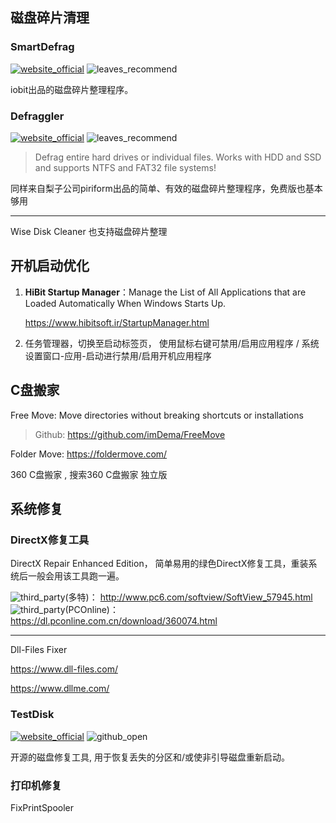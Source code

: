 ## 磁盘碎片清理

### SmartDefrag

[![website_official](https://gitbook07.oss-cn-hangzhou.aliyuncs.com/website_official.svg)](https://www.iobit.com/en/iobitsmartdefrag.php) ![leaves_recommend](https://gitbook07.oss-cn-hangzhou.aliyuncs.com/leaves_rec.svg)

iobit出品的磁盘碎片整理程序。

### Defraggler

[![website_official](https://gitbook07.oss-cn-hangzhou.aliyuncs.com/website_official.svg)](https://www.piriform.com/defraggler) ![leaves_recommend](https://gitbook07.oss-cn-hangzhou.aliyuncs.com/leaves_rec.svg)

> Defrag entire hard drives or individual files. Works with HDD and SSD and supports NTFS and FAT32 file systems!

同样来自梨子公司piriform出品的简单、有效的磁盘碎片整理程序，免费版也基本够用

---

Wise Disk Cleaner 也支持磁盘碎片整理

## 开机启动优化

1. **HiBit Startup Manager**：Manage the List of All Applications that are Loaded Automatically When Windows Starts Up.

   https://www.hibitsoft.ir/StartupManager.html

2. 任务管理器，切换至启动标签页， 使用鼠标右键可禁用/启用应用程序 / 系统设置窗口-应用-启动进行禁用/启用开机应用程序

## C盘搬家

Free Move:  Move directories without breaking shortcuts or installations

> Github: https://github.com/imDema/FreeMove

Folder Move: https://foldermove.com/

360 C盘搬家 , 搜索360 C盘搬家 独立版

## 系统修复

### DirectX修复工具

DirectX Repair Enhanced Edition， 简单易用的绿色DirectX修复工具，重装系统后一般会用该工具跑一遍。

![third_party](https://gitbook07.oss-cn-hangzhou.aliyuncs.com/third_party.svg)(多特)： http://www.pc6.com/softview/SoftView_57945.html
![third_party](https://gitbook07.oss-cn-hangzhou.aliyuncs.com/third_party.svg)(PCOnline)： 
https://dl.pconline.com.cn/download/360074.html

---

Dll-Files Fixer

https://www.dll-files.com/

https://www.dllme.com/

###  TestDisk
[![website_official](https://gitbook07.oss-cn-hangzhou.aliyuncs.com/website_official.svg)](http://www.cgsecurity.org/wiki/TestDisk) ![github_open](https://gitbook07.oss-cn-hangzhou.aliyuncs.com/github_open.svg)

开源的磁盘修复工具, 用于恢复丢失的分区和/或使非引导磁盘重新启动。

### 打印机修复

FixPrintSpooler